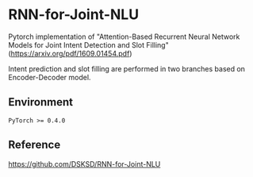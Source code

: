 # RNN-for-Joint-NLU

Pytorch implementation of "Attention-Based Recurrent Neural Network Models for Joint Intent Detection and Slot Filling" (https://arxiv.org/pdf/1609.01454.pdf)

Intent prediction and slot filling are performed in two branches based on Encoder-Decoder model.

## Environment 
`PyTorch >= 0.4.0`

## Reference

https://github.com/DSKSD/RNN-for-Joint-NLU